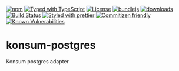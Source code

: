 [![npm](https://img.shields.io/npm/v/@konsumation/db-postgresql.svg)](https://www.npmjs.com/package/@konsumation/db-postgresql)
[![Typed with TypeScript](https://flat.badgen.net/badge/icon/Typed?icon=typescript\&label\&labelColor=blue\&color=555555)](https://typescriptlang.org)
[![License](https://img.shields.io/badge/License-BSD%203--Clause-blue.svg)](https://opensource.org/licenses/BSD-3-Clause)
[![bundlejs](https://deno.bundlejs.com/?q=@konsumation/db-postgresql\&badge=detailed)](https://bundlejs.com/?q=@konsumation/db-postgresql)
[![downloads](http://img.shields.io/npm/dm/@konsumation/db-postgresql.svg?style=flat-square)](https://npmjs.org/package/@konsumation/db-postgresql)
[![Build Status](https://img.shields.io/endpoint.svg?url=https%3A%2F%2Factions-badge.atrox.dev%2Fkonsumation%2Fdb-postgresql%2Fbadge\&style=flat)](https://actions-badge.atrox.dev/konsumation/db-postgresql/goto)
[![Styled with prettier](https://img.shields.io/badge/styled_with-prettier-ff69b4.svg)](https://github.com/prettier/prettier)
[![Commitizen friendly](https://img.shields.io/badge/commitizen-friendly-brightgreen.svg)](http://commitizen.github.io/cz-cli/)
[![Known Vulnerabilities](https://snyk.io/test/github/konsumation/db-postgresql/badge.svg)](https://snyk.io/test/github/konsumation/db-postgresql)

# konsum-postgres

Konsum postgres adapter


```sh

```